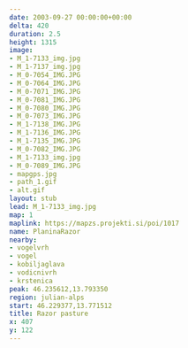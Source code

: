```yaml
---
date: 2003-09-27 00:00:00+00:00
delta: 420
duration: 2.5
height: 1315
image:
- M_1-7133_img.jpg
- M_1-7137_img.jpg
- M_0-7054_IMG.JPG
- M_0-7064_IMG.JPG
- M_0-7071_IMG.JPG
- M_0-7081_IMG.JPG
- M_0-7080_IMG.JPG
- M_0-7073_IMG.JPG
- M_1-7138_IMG.JPG
- M_1-7136_IMG.JPG
- M_1-7135_IMG.JPG
- M_0-7082_IMG.JPG
- M_1-7133_img.jpg
- M_0-7089_IMG.JPG
- mapgps.jpg
- path_1.gif
- alt.gif
layout: stub
lead: M_1-7133_img.jpg
map: 1
maplink: https://mapzs.projekti.si/poi/1017
name: PlaninaRazor
nearby:
- vogelvrh
- vogel
- kobiljaglava
- vodicnivrh
- krstenica
peak: 46.235612,13.793350
region: julian-alps
start: 46.229377,13.771512
title: Razor pasture
x: 407
y: 122
---
```

